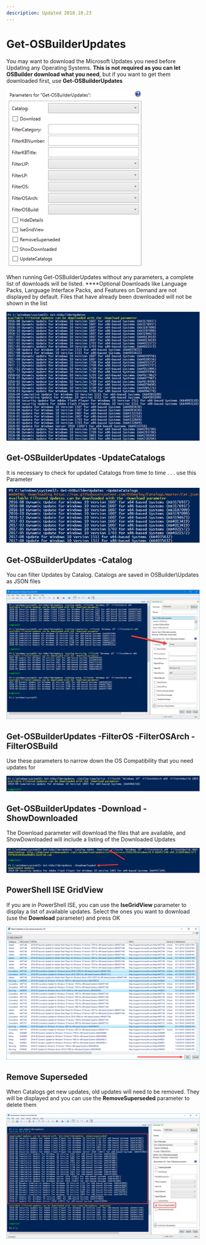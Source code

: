 ```yaml
---
description: Updated 2018.10.23
---
```


# Get-OSBuilderUpdates

You may want to download the Microsoft Updates you need before Updating any Operating Systems.  **This is not required as you can let OSBuilder download what you need**, but if you want to get them downloaded first, use **Get-OSBuilderUpdates**

![](../../.gitbook/assets/2018-10-23_0-06-51.png)

When running Get-OSBuilderUpdates without any parameters, a complete list of downloads will be listed.  ****Optional Downloads like Language Packs, Language Interface Packs, and Features on Demand are not displayed by default.  Files that have already been downloaded will not be shown in the list

![](../../.gitbook/assets/2018-10-01_0-53-44.png)

## Get-OSBuilderUpdates -UpdateCatalogs

It is necessary to check for updated Catalogs from time to time . . . use this Parameter

![](../../.gitbook/assets/2018-10-01_0-55-55.png)

## Get-OSBuilderUpdates -Catalog

You can filter Updates by Catalog.  Catalogs are saved in OSBuilder\Updates as JSON files

![](../../.gitbook/assets/2018-10-01_0-50-18.png)

## Get-OSBuilderUpdates -FilterOS -FilterOSArch -FilterOSBuild

Use these parameters to narrow down the OS Compatibility that you need updates for

![](../../.gitbook/assets/2018-10-01_0-58-42.png)

## Get-OSBuilderUpdates -Download -ShowDownloaded

The Download parameter will download the files that are available, and ShowDownloaded will include a listing of the Downloaded Updates

![](../../.gitbook/assets/2018-10-01_1-01-35.png)

## PowerShell ISE GridView

If you are in PowerShell ISE, you can use the **IseGridView** parameter to display a list of available updates.  Select the ones you want to download \(use the **Download** parameter\) and press OK

![](../../.gitbook/assets/2018-09-12_1-25-32.png)

## Remove Superseded

When Catalogs get new updates, old updates will need to be removed.  They will be displayed and you can use the **RemoveSuperseded** parameter to delete them

![](../../.gitbook/assets/2018-09-12_1-29-10.png)



